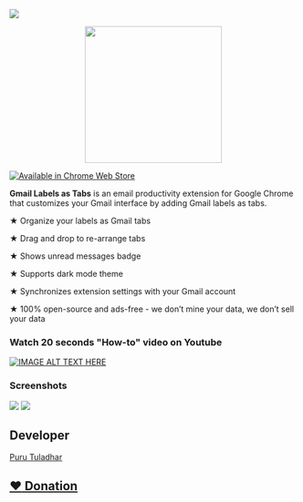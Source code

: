 ![](https://socialify.git.ci/tuladhar/gmail-labels-as-tabs/image?description=1&font=Raleway&forks=1&issues=1&language=1&owner=1&pulls=1&stargazers=1&theme=Light) 

<link rel="shortcut icon" type="image/x-icon" href="gmail-labels-as-tabs/images/icons/16.png">
  
<p align="center">
  <img width="240" src="images/store-listing/small-promo-tile.jpg" />
</p>

[![Available in Chrome Web Store](images/available-in-cws.png)](https://chrome.google.com/webstore/detail/gmail-labels-as-tabs/fadllmncpdhaindodhlgbheephdkopih)

**Gmail Labels as Tabs** is an email productivity extension for Google Chrome that customizes your Gmail interface by adding Gmail labels as tabs.

★ Organize your labels as Gmail tabs

★ Drag and drop to re-arrange tabs

★ Shows unread messages badge

★ Supports dark mode theme

★ Synchronizes extension settings with your Gmail account

★ 100% open-source and ads-free - we don’t mine your data, we don’t sell your data

### Watch 20 seconds "How-to" video on Youtube
[![IMAGE ALT TEXT HERE](https://img.youtube.com/vi/kUc4KSOKVjU/0.jpg)](https://www.youtube.com/watch?v=kUc4KSOKVjU)

### Screenshots
![](images/screenshots/screenshot-1.png)
![](images/screenshots/screenshot-2.png)

## Developer
[Puru Tuladhar](https://tuladhar.github.io/about-me/)

## [:heart: Donation](https://tuladhar.github.io/gmail-labels-as-tabs/DONATION)
